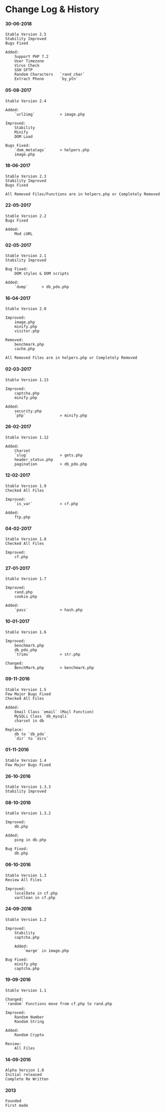 # Change Log & History

#### 30-06-2018
    Stable Version 2.5
    Stability Improved
    Bugs Fixed

    Added:
	    Support PHP 7.2
        User Timezone
        Virus Check
        SSH SFTP
        Random Characters 	`rand_char`
		Extract Phone		`by_ptn`

#### 05-08-2017
    Stable Version 2.4

    Added:
        `url2img`           > image.php

    Improved:
        Stability
        Minify
        DOM Load

    Bugs Fixed:
        `dom_metatags`      > helpers.php
        image.php

#### 18-06-2017
    Stable Version 2.3
    Stability Improved
    Bugs Fixed

    All Removed Files/Functions are in helpers.php or Completely Removed

#### 22-05-2017
    Stable Version 2.2
    Bugs Fixed

    Added:
        Mod cURL

#### 02-05-2017
    Stable Version 2.1
    Stability Improved

    Bug Fixed:
        DOM styles & DOM scripts

    Added:
        `dump`      > db_pdo.php

#### 16-04-2017
    Stable Version 2.0

    Improved:
        image.php
        minify.php
        visitor.php

    Removed:
        benchmark.php
        cache.php

    All Removed Files are in helpers.php or Completely Removed

#### 02-03-2017
    Stable Version 1.13

    Improved:
        captcha.php
        minify.php

    Added:
        security.php
        `php`               > minify.php

#### 26-02-2017
    Stable Version 1.12

    Added:
        Charset
        `slug`              > gets.php
        header_status.php
        pagination          > db_pdo.php

#### 12-02-2017
    Stable Version 1.9
    Checked All Files

    Improved:
        `is_var`            > cf.php

    Added:
        ftp.php

#### 04-02-2017
    Stable Version 1.8
    Checked All Files

    Improved:
        cf.php

#### 27-01-2017
    Stable Version 1.7

    Improved:
        rand.php
        cookie.php

    Added:
        `pass`              > hash.php

#### 10-01-2017
    Stable Version 1.6

    Improved:
        benchmark.php
        db_pdo.php
        `trims`             > str.php

    Changed:
        BenchMark.php       > benchmark.php

#### 09-11-2016
    Stable Version 1.5
    Few Major Bugs Fixed
    Checked All Files

    Added:
        Email Class `email` (Mail Function)
        MySQLi Class `db_mysqli`
        charset in db

    Replace:
        db to `db_pdo`
        `dir` to `dirs`

#### 01-11-2016
    Stable Version 1.4
    Few Major Bugs Fixed

#### 26-10-2016
	Stable Version 1.3.3
	Stability Improved

#### 08-10-2016
	Stable Version 1.3.2

	Improved:
		db.php

	Added:
		ping in db.php

	Bug Fixed:
		db.php

#### 06-10-2016
	Stable Version 1.3
	Review All Files

	Improved:
		localDate in cf.php
		varClean in cf.php

#### 24-09-2016
	Stable Version 1.2
	
	Improved:
		Stability
		captcha.php

        Added:
            `marge` in image.php
	
	Bug Fixed:
		minify.php
		captcha.php

#### 19-09-2016
	Stable Version 1.1

	Changed:
	`random` Functions move from cf.php to rand.php
	
	Improved:
		Random Number
		Random String
		
	Added:
		Random Crypto
		
	Review:
		All Files

#### 14-09-2016
	Alpha Version 1.0
	Initial released
	Complete Re Written

#### 2013
	Founded
	First made

